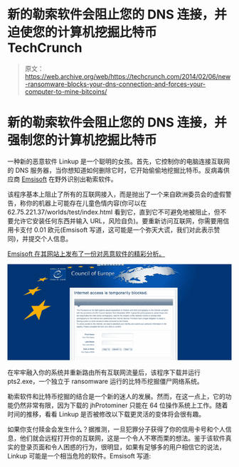 # 新的勒索软件会阻止您的 DNS 连接，并迫使您的计算机挖掘比特币 TechCrunch

> 原文：<https://web.archive.org/web/https://techcrunch.com/2014/02/06/new-ransomware-blocks-your-dns-connection-and-forces-your-computer-to-mine-bitcoins/>

# 新的勒索软件会阻止您的 DNS 连接，并强制您的计算机挖掘比特币

一种新的恶意软件 Linkup 是一个聪明的女孩。首先，它控制你的电脑连接互联网的 DNS 服务器，当你想知道如何删除它时，它开始偷偷地挖掘比特币。反病毒供应商 [Emsisoft](https://web.archive.org/web/20221005185945/http://support.emsisoft.com/) 在野外识别出勒索软件。

该程序基本上阻止了所有的互联网接入，而是抛出了一个来自欧洲委员会的虚假警告，称你的机器上可能存在儿童色情内容(你可以在 62.75.221.37/worlds/test/index.html 看到它，直到它不可避免地被阻止，但不要允许它安装任何东西并输入 URL，风险自负)。要重新访问互联网，你需要用信用卡支付 0.01 欧元(Emsisoft 写道，这可能是一个弥天大谎，我们对此表示赞同)，并提交个人信息。

[Emsisoft 在其网站上发布了一份对恶意软件的精彩分析。](https://web.archive.org/web/20221005185945/http://blog.emsisoft.com/2014/02/03/malware-analysis-ransomware-linkup-blocks-dns-and-mines-bitcoins/)

![Screen Shot 2014-02-06 at 11.27.37 AM](img/7034f9c3654839541e29586900ba7629.png)

在牢牢融入你的系统并重新路由所有互联网流量后，该程序下载并运行 pts2.exe，一个独立于 ransomware 运行的比特币挖掘僵尸网络系统。

勒索软件和比特币挖掘的结合是一个新的迷人的发展。然而，在这一点上，它的功能仍然非常有限，因为下载的 jhProtominer 只能在 64 位操作系统上工作。随着时间的推移，看看 Linkup 是否被修改以下载更灵活的变体将会很有趣。

如果你支付赎金会发生什么？据推测，一旦犯罪分子获得了你的信用卡号和个人信息，他们就会远程打开你的互联网，这是一个令人不寒而栗的想法。鉴于该软件真实的登录页面和令人困惑的行为，很明显，如果有足够多的用户相信它的说法，Linkup 可能是一个相当危险的软件。Emsisoft 写道:
